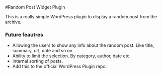 #Random Post Widget Plugin

This is a really simple WordPress plugin to display a random post from the archive.

### Future feautres

* Allowing the users to show any info about the random post. Like title, summary, url, date and so on.
* Ability to limit the selection. By category, author, date etc.
* Internal sorting of posts.
* Add this to the official WordPress Plugin repo.
